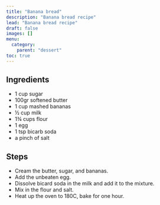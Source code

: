 ```yaml
---
title: "Banana bread"
description: "Banana bread recipe"
lead: "Banana bread recipe"
draft: false
images: []
menu:
  category:
    parent: "dessert"
toc: true
---
```


## Ingredients

- 1 cup sugar
- 100gr softened butter
- 1 cup mashed bananas
- ½ cup milk
- 1¾ cups flour
- 1 egg
- 1 tsp bicarb soda
- a pinch of salt

## Steps

- Cream the butter, sugar, and bananas.
- Add the unbeaten egg.
- Dissolve bicard soda in the milk and add it to the mixture.
- Mix in the flour and salt.
- Heat up the oven to 180C, bake for one hour.
